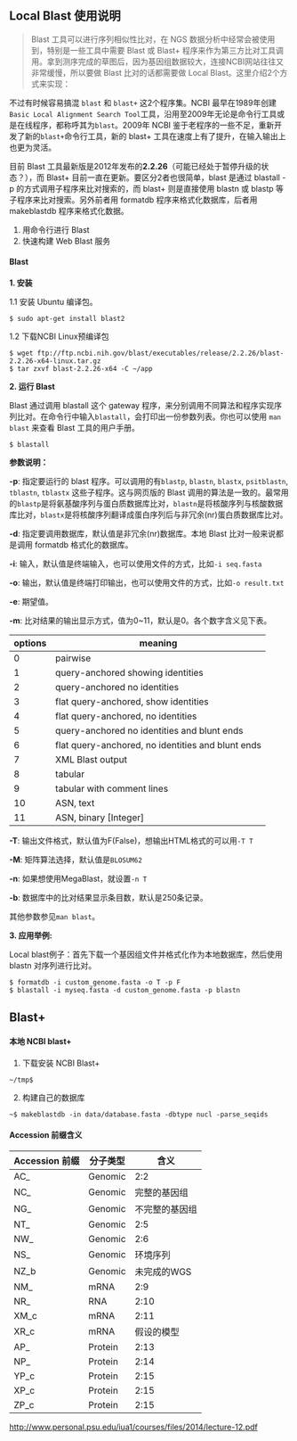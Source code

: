 ## Local Blast 使用说明

>Blast 工具可以进行序列相似性比对，在 NGS 数据分析中经常会被使用到，特别是一些工具中需要 Blast 或 Blast+ 程序来作为第三方比对工具调用。拿到测序完成的草图后，因为基因组数据较大，连接NCBI网站往往又非常缓慢，所以要做 Blast 比对的话都需要做 Local Blast。这里介绍2个方式来实现：

不过有时候容易搞混 `blast` 和 `blast+` 这2个程序集。NCBI 最早在1989年创建`Basic Local Alignment Search Tool`工具，沿用至2009年无论是命令行工具或是在线程序，都称呼其为`blast`。2009年 NCBI 鉴于老程序的一些不足，重新开发了新的`blast+`命令行工具，新的 blast+ 工具在速度上有了提升，在输入输出上也更为灵活。

目前 Blast 工具最新版是2012年发布的**2.2.26**（可能已经处于暂停升级的状态？），而 Blast+ 目前一直在更新。要区分2者也很简单，blast 是通过 blastall -p 的方式调用子程序来比对搜索的，而 blast+ 则是直接使用 blastn 或 blastp 等子程序来比对搜索。另外前者用 formatdb 程序来格式化数据库，后者用 makeblastdb 程序来格式化数据。

> 

1. 用命令行进行 Blast
2. 快速构建 Web Blast 服务

#### Blast

**1. 安装**

1.1 安装 Ubuntu 编译包。

```
$ sudo apt-get install blast2
```

1.2 下载NCBI Linux预编译包

```
$ wget ftp://ftp.ncbi.nih.gov/blast/executables/release/2.2.26/blast-2.2.26-x64-linux.tar.gz
$ tar zxvf blast-2.2.26-x64 -C ~/app
```

**2. 运行 Blast**

Blast 通过调用 blastall 这个 gateway 程序，来分别调用不同算法和程序实现序列比对。在命令行中输入`blastall`，会打印出一份参数列表。你也可以使用 `man blast` 来查看 Blast 工具的用户手册。

```
$ blastall
```

**参数说明：**

**-p**: 指定要运行的 blast 程序。可以调用的有`blastp`, `blastn`, `blastx`, `psitblastn`, `tblastn`, `tblastx` 这些子程序。这与网页版的 Blast 调用的算法是一致的。最常用的`blastp`是将氨基酸序列与蛋白质数据库比对，`blastn`是将核酸序列与核酸数据库比对，`blastx`是将核酸序列翻译成蛋白序列后与非冗余(nr)蛋白质数据库比对。

**-d**: 指定要调用数据库，默认值是非冗余(nr)数据库。本地 Blast 比对一般来说都是调用 formatdb 格式化的数据库。

**-i**: 输入，默认值是终端输入，也可以使用文件的方式，比如`-i seq.fasta`

**-o**: 输出，默认值是终端打印输出，也可以使用文件的方式，比如`-o result.txt`

**-e**: 期望值。

**-m**: 比对结果的输出显示方式，值为0~11，默认是0。各个数字含义见下表。

| options | meaning |
| -- | -- |
| 0 | pairwise |
| 1 | query-anchored showing identities |
| 2 | query-anchored no identities |
| 3 | flat query-anchored, show identities |
| 4 | flat query-anchored, no identities |
| 5 | query-anchored no identities and blunt ends |
| 6 | flat query-anchored, no identities and blunt ends |
| 7 | XML Blast output |
| 8 | tabular |
| 9 | tabular with comment lines |
| 10 | ASN, text |
| 11 | ASN, binary [Integer] |

**-T**: 输出文件格式，默认值为F(False)，想输出HTML格式的可以用`-T T`

**-M**: 矩阵算法选择，默认值是`BLOSUM62`

**-n**: 如果想使用MegaBlast，就设置`-n T`

**-b**: 数据库中的比对结果显示条目数，默认是250条记录。

其他参数参见`man blast`。

**3. 应用举例:**

Local blast例子：首先下载一个基因组文件并格式化作为本地数据库，然后使用 blastn 对序列进行比对。

```
$ formatdb -i custom_genome.fasta -o T -p F
$ blastall -i myseq.fasta -d custom_genome.fasta -p blastn
```

## Blast+

#### 本地 NCBI blast+

1. 下载安装 NCBI Blast+

```
~/tmp$
```

2. 构建自己的数据库

```
~$ makeblastdb -in data/database.fasta -dbtype nucl -parse_seqids
```


#### Accession 前缀含义

| Accession 前缀| 分子类型 | 含义 |
| --            | --       | --   |
| AC_ | Genomic | 2:2 |
| NC_ | Genomic | 完整的基因组 |
| NG_ | Genomic | 不完整的基因组 |
| NT_ | Genomic | 2:5 |
| NW_ | Genomic | 2:6 |
| NS_ | Genomic | 环境序列 |
| NZ_b | Genomic | 未完成的WGS |
| NM_ | mRNA | 2:9 |
| NR_ | RNA | 2:10 |
| XM_c | mRNA | 2:11 |
| XR_c | mRNA | 假设的模型 |
| AP_| Protein | 2:13 |
| NP_ | Protein | 2:14 |
| YP_c | Protein | 2:15 |
| XP_c | Protein | 2:15 |
| ZP_c | Protein | 2:15 |

http://www.personal.psu.edu/iua1/courses/files/2014/lecture-12.pdf

